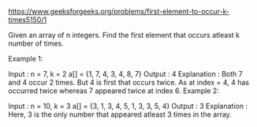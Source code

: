 https://www.geeksforgeeks.org/problems/first-element-to-occur-k-times5150/1

Given an array of n integers. Find the first element that occurs atleast k number of times.

Example 1:

Input :
n = 7, k = 2
a[] = {1, 7, 4, 3, 4, 8, 7}
Output :
4
Explanation :
Both 7 and 4 occur 2 times. But 4 is first that occurs twice.
As at index = 4, 4 has occurred twice whereas 7 appeared twice
at index 6.
Example 2:

Input :
n = 10, k = 3
a[] = {3, 1, 3, 4, 5, 1, 3, 3, 5, 4}
Output :
3
Explanation :
Here, 3 is the only number that appeared atleast 3 times in the array.
